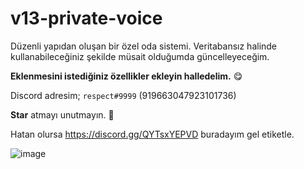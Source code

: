 # v13-private-voice

Düzenli yapıdan oluşan bir özel oda sistemi. Veritabansız halinde kullanabileceğiniz şekilde müsait olduğumda güncelleyeceğim.

**Eklenmesini istediğiniz özellikler ekleyin halledelim.** 😋

Discord adresim; `respect#9999` (919663047923101736)

**Star** atmayı unutmayın. 🌟

Hatan olursa https://discord.gg/QYTsxYEPVD buradayım gel etiketle.

![image](https://user-images.githubusercontent.com/79569914/156918185-2c3ac45e-ce91-4d46-8177-2c27817b177b.png)

